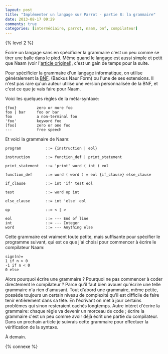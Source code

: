 ```yaml
---
layout: post
title: "Implémenter un langage sur Parrot - partie 8: la grammaire"
date: 2013-08-17 09:29
comments: true
categories: [intermédiaire, parrot, naam, bnf, compilateur]
---
```

{% level 2 %}

Écrire un langage sans en spécificier la grammaire c'est un peu comme se
tirer une balle dans le pied. Même quand le langage est aussi simple et
petit que
Naam (voir l'[article originel](http://lkdjiin.github.io/blog/2013/08/01/implementer-un-langage-sur-la-machine-virtuelle-parrot-partie-1/)),
c'est un gain de temps pour la suite.

<!-- more -->

Pour spécificier la grammaire d'un langage informatique, on utilise
généralement la
[BNF](http://fr.wikipedia.org/wiki/Forme_de_Backus-Naur),
(Backus Naur Form) ou l'une de ses extensions. Il n'est pas rare qu'un auteur
utilise une version personnalisée de la BNF, et c'est ce que je vais faire
pour Naam.

Voici les quelques règles de la méta-syntaxe:

    {foo}         zero or more foo
    foo | bar     foo or bar
    foo           a non-terminal foo
    'foo'         keyword foo
    [foo]         zero or one foo
    ---           free speech

Et voici la grammaire de Naam:

    program           ::= {instruction | eol}

    instruction       ::= function_def | print_statement

    print_statement   ::= 'print' word ( int ) eol

    function_def      ::= word ( word ) = eol {if_clause} else_clause

    if_clause         ::= int 'if' test eol

    test              ::= word op int

    else_clause       ::= int 'else' eol

    op                ::= < | >

    eol               ::= --- End of line
    int               ::= --- Integer
    word              ::= --- Anything else

Cette grammaire est vraiment toute petite, mais suffisante pour spécifier
le programme suivant, qui est ce que j'ai choisi pour commencer à écrire
le compilateur Naam:

    sign(n)=
    1 if n > 0
    -1 if n < 0
    0 else

Alors pourquoi écrire une grammaire ? Pourquoi ne pas commencer à coder
directement le compilateur ? Parce qu'il faut bien avouer qu'écrire une
telle grammaire n'a rien d'amusant. Tout d'abord une grammaire, même petite,
possède toujours un certain niveau de complexité qu'il est difficile de 
faire tenir entièrement dans sa tête. En l'écrivant on met à jour certains
problèmes qui sinon resteraient cachés longtemps. Autre intéret d'écrire la
grammaire: chaque règle va devenir un morceau de code ; écrire la grammaire
c'est un peu comme avoir déjà écrit une partie du compilateur.
Dans un prochain article je suivrais cette grammaire pour effectuer la
vérification de la syntaxe.

À demain.

{% connexe %}
